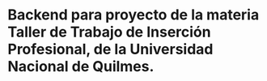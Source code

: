 # Backend para proyecto de la materia Taller de Trabajo de Inserción Profesional, de la Universidad Nacional de Quilmes.
